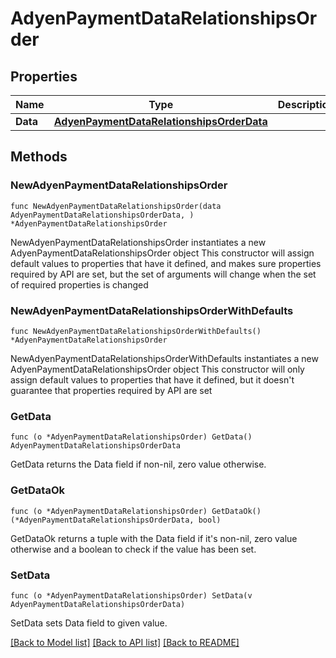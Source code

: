 # AdyenPaymentDataRelationshipsOrder

## Properties

Name | Type | Description | Notes
------------ | ------------- | ------------- | -------------
**Data** | [**AdyenPaymentDataRelationshipsOrderData**](AdyenPaymentDataRelationshipsOrderData.md) |  | 

## Methods

### NewAdyenPaymentDataRelationshipsOrder

`func NewAdyenPaymentDataRelationshipsOrder(data AdyenPaymentDataRelationshipsOrderData, ) *AdyenPaymentDataRelationshipsOrder`

NewAdyenPaymentDataRelationshipsOrder instantiates a new AdyenPaymentDataRelationshipsOrder object
This constructor will assign default values to properties that have it defined,
and makes sure properties required by API are set, but the set of arguments
will change when the set of required properties is changed

### NewAdyenPaymentDataRelationshipsOrderWithDefaults

`func NewAdyenPaymentDataRelationshipsOrderWithDefaults() *AdyenPaymentDataRelationshipsOrder`

NewAdyenPaymentDataRelationshipsOrderWithDefaults instantiates a new AdyenPaymentDataRelationshipsOrder object
This constructor will only assign default values to properties that have it defined,
but it doesn't guarantee that properties required by API are set

### GetData

`func (o *AdyenPaymentDataRelationshipsOrder) GetData() AdyenPaymentDataRelationshipsOrderData`

GetData returns the Data field if non-nil, zero value otherwise.

### GetDataOk

`func (o *AdyenPaymentDataRelationshipsOrder) GetDataOk() (*AdyenPaymentDataRelationshipsOrderData, bool)`

GetDataOk returns a tuple with the Data field if it's non-nil, zero value otherwise
and a boolean to check if the value has been set.

### SetData

`func (o *AdyenPaymentDataRelationshipsOrder) SetData(v AdyenPaymentDataRelationshipsOrderData)`

SetData sets Data field to given value.



[[Back to Model list]](../README.md#documentation-for-models) [[Back to API list]](../README.md#documentation-for-api-endpoints) [[Back to README]](../README.md)



